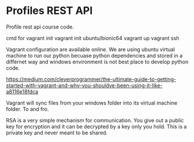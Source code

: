 # Profiles REST API

Profile rest api course code.


cmd for vagrant init
vagrant init ubuntu/bionic64
vagrant up
vagrant ssh

Vagrant configuration are available online. We are using ubuntu virtual machine to run our python
becuase python dependencies and stored in a differnet way and windows environment is not best place to develop python code.

https://medium.com/cleverprogrammer/the-ultimate-guide-to-getting-started-with-vagrant-and-why-you-shouldve-been-using-it-like-a8116e18fdca

Vagrant will sync files from your windows folder into its virtual machine folder. To and fro.

RSA is a very simple mechanism for communication. You give out a public key for encryption and it can be decrypted by a key only you hold. This is a private key and never meant to be shared.


